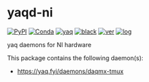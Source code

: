 # yaqd-ni

[![PyPI](https://img.shields.io/pypi/v/yaqd-ni)](https://pypi.org/project/yaqd-ni)
[![Conda](https://img.shields.io/conda/vn/conda-forge/yaqd-ni)](https://anaconda.org/conda-forge/yaqd-ni)
[![yaq](https://img.shields.io/badge/framework-yaq-orange)](https://yaq.fyi/)
[![black](https://img.shields.io/badge/code--style-black-black)](https://black.readthedocs.io/)
[![ver](https://img.shields.io/badge/calver-YYYY.0M.MICRO-blue)](https://calver.org/)
[![log](https://img.shields.io/badge/change-log-informational)](https://gitlab.com/yaq/yaqd-ni/-/blob/main/CHANGELOG.md)

yaq daemons for NI hardware

This package contains the following daemon(s):

- https://yaq.fyi/daemons/daqmx-tmux
